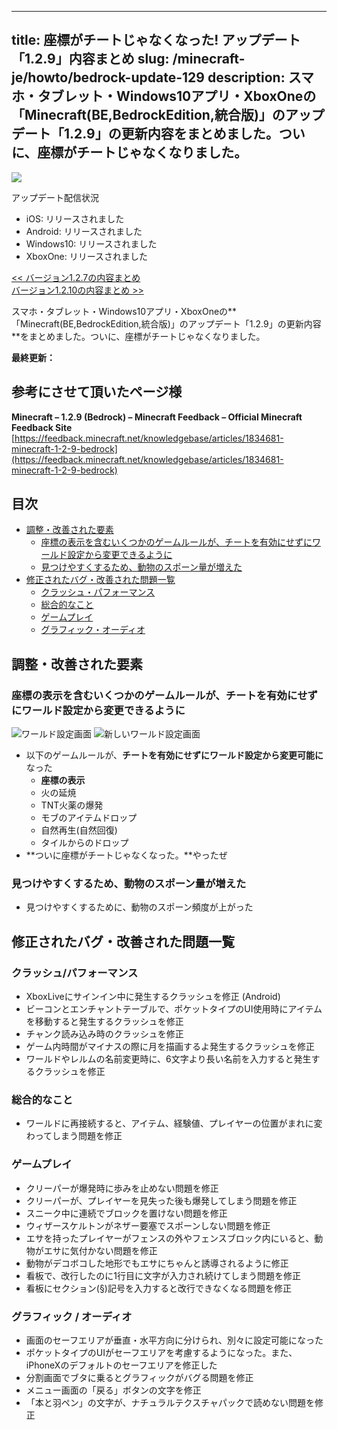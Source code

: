 
---
title: 座標がチートじゃなくなった! アップデート「1.2.9」内容まとめ
slug: /minecraft-je/howto/bedrock-update-129
description: スマホ・タブレット・Windows10アプリ・XboxOneの「Minecraft(BE,BedrockEdition,統合版)」のアップデート「1.2.9」の更新内容をまとめました。ついに、座標がチートじゃなくなりました。
---

![](https://cdn-ak.f.st-hatena.com/images/fotolife/s/sasigume/20210208/20210208102656.png)

アップデート配信状況

*   iOS: リリースされました
*   Android: リリースされました
*   Windows10: リリースされました
*   XboxOne: リリースされました

[<< バージョン1.2.7の内容まとめ](https://www.napoan.com/bedrock-update-127/)  
[バージョン1.2.10の内容まとめ >>](https://www.napoan.com/bedrock-update-1210/)

スマホ・タブレット・Windows10アプリ・XboxOneの**「Minecraft(BE,BedrockEdition,統合版)」のアップデート「1.2.9」の更新内容**をまとめました。ついに、座標がチートじゃなくなりました。

**最終更新：**

## 参考にさせて頂いたページ様

**Minecraft – 1.2.9 (Bedrock) – Minecraft Feedback – Official Minecraft Feedback Site**  
[https://feedback.minecraft.net/knowledgebase/articles/1834681-minecraft-1-2-9-bedrock](https://feedback.minecraft.net/knowledgebase/articles/1834681-minecraft-1-2-9-bedrock)

## 目次

*   [調整・改善された要素](#tweaks)
    *   [座標の表示を含むいくつかのゲームルールが、チートを有効にせずにワールド設定から変更できるように](#gamerule)
    *   [見つけやすくするため、動物のスポーン量が増えた](#animal)
*   [修正されたバグ・改善された問題一覧](#bugfixes)
    *   [クラッシュ・パフォーマンス](#crush)
    *   [総合的なこと](#general)
    *   [ゲームプレイ](#gameplay)
    *   [グラフィック・オーディオ](#grau)

## 調整・改善された要素

### 座標の表示を含むいくつかのゲームルールが、チートを有効にせずにワールド設定から変更できるように

![ワールド設定画面](https://cdn-ak.f.st-hatena.com/images/fotolife/s/sasigume/20210208/20210208114751.png) ![新しいワールド設定画面](https://cdn-ak.f.st-hatena.com/images/fotolife/s/sasigume/20210208/20210208114756.png)

*   以下のゲームルールが、**チートを有効にせずにワールド設定から変更可能に**なった
    *   **座標の表示**
    *   火の延焼
    *   TNT火薬の爆発
    *   モブのアイテムドロップ
    *   自然再生(自然回復)
    *   タイルからのドロップ
*   **ついに座標がチートじゃなくなった。**やったぜ

### 見つけやすくするため、動物のスポーン量が増えた

*   見つけやすくするために、動物のスポーン頻度が上がった

## 修正されたバグ・改善された問題一覧

### クラッシュ/パフォーマンス

*   XboxLiveにサインイン中に発生するクラッシュを修正 (Android)
*   ビーコンとエンチャントテーブルで、ポケットタイプのUI使用時にアイテムを移動すると発生するクラッシュを修正
*   チャンク読み込み時のクラッシュを修正
*   ゲーム内時間がマイナスの際に月を描画するよ発生するクラッシュを修正
*   ワールドやレルムの名前変更時に、6文字より長い名前を入力すると発生するクラッシュを修正

### 総合的なこと

*   ワールドに再接続すると、アイテム、経験値、プレイヤーの位置がまれに変わってしまう問題を修正

### ゲームプレイ

*   クリーパーが爆発時に歩みを止めない問題を修正
*   クリーパーが、プレイヤーを見失った後も爆発してしまう問題を修正
*   スニーク中に連続でブロックを置けない問題を修正
*   ウィザースケルトンがネザー要塞でスポーンしない問題を修正
*   エサを持ったプレイヤーがフェンスの外やフェンスブロック内にいると、動物がエサに気付かない問題を修正
*   動物がデコボコした地形でもエサにちゃんと誘導されるように修正
*   看板で、改行したのに1行目に文字が入力され続けてしまう問題を修正
*   看板にセクション(§)記号を入力すると改行できなくなる問題を修正

### グラフィック / オーディオ

*   画面のセーフエリアが垂直・水平方向に分けられ、別々に設定可能になった
*   ポケットタイプのUIがセーフエリアを考慮するようになった。また、iPhoneXのデフォルトのセーフエリアを修正した
*   分割画面でブタに乗るとグラフィックがバグる問題を修正
*   メニュー画面の「戻る」ボタンの文字を修正
*   「本と羽ペン」の文字が、ナチュラルテクスチャパックで読めない問題を修正
